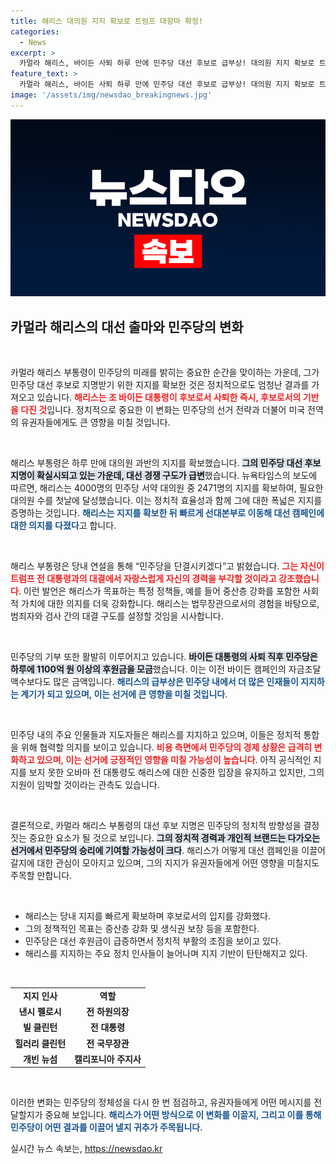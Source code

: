 ```yaml
---
title: 해리스 대의원 지지 확보로 트럼프 대항마 확정!
categories:
  - News
excerpt: >
  카멀라 해리스, 바이든 사퇴 하루 만에 민주당 대선 후보로 급부상! 대의원 지지 확보로 트럼프와의 대결 구도로 정치판이 뒤흔들린다. 민주당의 단결과 선거 전략, 이제 해리스에게 달렸다!
feature_text: >
  카멀라 해리스, 바이든 사퇴 하루 만에 민주당 대선 후보로 급부상! 대의원 지지 확보로 트럼프와의 대결 구도로 정치판이 뒤흔들린다. 민주당의 단결과 선거 전략, 이제 해리스에게 달렸다!
image: '/assets/img/newsdao_breakingnews.jpg'
---
```


<p><img src="/assets/img/newsdao_breakingnews.jpg" alt="cryptoinkorea 속보" /></p>

<h2 data-ke-size="size26">카멀라 해리스의 대선 출마와 민주당의 변화</h2>

<p data-ke-size="size16">&nbsp;</p>

<p>카멀라 해리스 부통령이 민주당의 미래를 밝히는 중요한 순간을 맞이하는 가운데, 그가 민주당 대선 후보로 지명받기 위한 지지를 확보한 것은 정치적으로도 엄청난 결과를 가져오고 있습니다. <b><span style="color: #ee2323;">해리스는 조 바이든 대통령이 후보로서 사퇴한 즉시, 후보로서의 기반을 다진 것</span></b>입니다. 정치적으로 중요한 이 변화는 민주당의 선거 전략과 더불어 미국 전역의 유권자들에게도 큰 영향을 미칠 것입니다.</p>

<p data-ke-size="size16">&nbsp;</p>

<p>해리스 부통령은 하루 만에 대의원 과반의 지지를 확보했습니다. <b><span style="background-color: #21538527;">그의 민주당 대선 후보 지명이 확실시되고 있는 가운데, 대선 경쟁 구도가 급변</span></b>했습니다. 뉴욕타임스의 보도에 따르면, 해리스는 4000명의 민주당 서약 대의원 중 2471명의 지지를 확보하여, 필요한 대의원 수를 첫날에 달성했습니다. 이는 정치적 효율성과 함께 그에 대한 폭넓은 지지를 증명하는 것입니다. <b><span style="color: #1a5490;">해리스는 지지를 확보한 뒤 빠르게 선대본부로 이동해 대선 캠페인에 대한 의지를 다졌다</span></b>고 합니다.</p>

<p data-ke-size="size16">&nbsp;</p>

<p>해리스 부통령은 당내 연설을 통해 “민주당을 단결시키겠다”고 밝혔습니다. <b><span style="color: #ee2323;">그는 자신이 트럼프 전 대통령과의 대결에서 자랑스럽게 자신의 경력을 부각할 것이라고 강조했습니다</span></b>. 이런 발언은 해리스가 목표하는 특정 정책들, 예를 들어 중산층 강화를 포함한 사회적 가치에 대한 의지를 더욱 강화합니다. 해리스는 법무장관으로서의 경험을 바탕으로, 범죄자와 검사 간의 대결 구도를 설정할 것임을 시사합니다.</p>

<p data-ke-size="size16">&nbsp;</p>

<p>민주당의 기부 또한 활발히 이루어지고 있습니다. <b><span style="background-color: #21538527;">바이든 대통령의 사퇴 직후 민주당은 하루에 1100억 원 이상의 후원금을 모금</span></b>했습니다. 이는 이전 바이든 캠페인의 자금조달 액수보다도 많은 금액입니다. <b><span style="color: #1a5490;">해리스의 급부상은 민주당 내에서 더 많은 인재들이 지지하는 계기가 되고 있으며, 이는 선거에 큰 영향을 미칠 것입니다</span></b>.</p>

<p data-ke-size="size16">&nbsp;</p>

<p>민주당 내의 주요 인물들과 지도자들은 해리스를 지지하고 있으며, 이들은 정치적 통합을 위해 협력할 의지를 보이고 있습니다. <b><span style="color: #ee2323;">비용 측면에서 민주당의 경제 상황은 급격히 변화하고 있으며, 이는 선거에 긍정적인 영향을 미칠 가능성이 높습니다</span></b>. 아직 공식적인 지지를 보지 못한 오바마 전 대통령도 해리스에 대한 신중한 입장을 유지하고 있지만, 그의 지원이 임박할 것이라는 관측도 있습니다. </p>

<p data-ke-size="size16">&nbsp;</p>

<p>결론적으로, 카멀라 해리스 부통령의 대선 후보 지명은 민주당의 정치적 방향성을 결정짓는 중요한 요소가 될 것으로 보입니다. <b><span style="background-color: #21538527;">그의 정치적 경력과 개인적 브랜드는 다가오는 선거에서 민주당의 승리에 기여할 가능성이 크다</span></b>. 해리스가 어떻게 대선 캠페인을 이끌어 갈지에 대한 관심이 모아지고 있으며, 그의 지지가 유권자들에게 어떤 영향을 미칠지도 주목할 만합니다.</p>

<p data-ke-size="size16">&nbsp;</p>

<ul>
<li>해리스는 당내 지지를 빠르게 확보하며 후보로서의 입지를 강화했다.</li>
<li>그의 정책적인 목표는 중산층 강화 및 생식권 보장 등을 포함한다.</li>
<li>민주당은 대선 후원금이 급증하면서 정치적 부활의 조짐을 보이고 있다.</li>
<li>해리스를 지지하는 주요 정치 인사들이 늘어나며 지지 기반이 탄탄해지고 있다.</li>
</ul>

<p data-ke-size="size16">&nbsp;</p>

<table style="width: 100%; border-collapse: collapse;">
<tr>
<td style="text-align: center; height: 17px;"><b>지지 인사</b></td>
<td style="text-align: center; height: 17px;"><b>역할</b></td>
</tr>
<tr>
<td style="text-align: center; height: 17px;"><b>낸시 펠로시</b></td>
<td style="text-align: center; height: 17px;"><b>전 하원의장</b></td>
</tr>
<tr>
<td style="text-align: center; height: 17px;"><b>빌 클린턴</b></td>
<td style="text-align: center; height: 17px;"><b>전 대통령</b></td>
</tr>
<tr>
<td style="text-align: center; height: 17px;"><b>힐러리 클린턴</b></td>
<td style="text-align: center; height: 17px;"><b>전 국무장관</b></td>
</tr>
<tr>
<td style="text-align: center; height: 17px;"><b>개빈 뉴섬</b></td>
<td style="text-align: center; height: 17px;"><b>캘리포니아 주지사</b></td>
</tr>
</table>

<p data-ke-size="size16">&nbsp;</p>

<p>이러한 변화는 민주당의 정체성을 다시 한 번 점검하고, 유권자들에게 어떤 메시지를 전달할지가 중요해 보입니다. <b><span style="color: #1a5490;">해리스가 어떤 방식으로 이 변화를 이끌지, 그리고 이를 통해 민주당이 어떤 결과를 이끌어 낼지 귀추가 주목됩니다</span></b>.</p>
실시간 뉴스 속보는, <a href="https://newsdao.kr" rel="dofollow">https://newsdao.kr</a>


